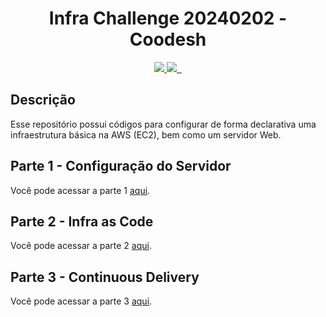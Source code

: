 <p align="center">
    <h1 align="center">Infra Challenge 20240202 - Coodesh</h1>
</p>

<p align="center">
  <a aria-label="Ansible version" href="https://www.ansible.com/">
    <img src="https://img.shields.io/badge/v2.15.3-000.svg?logo=Ansible&labelColor=000&style=for-the-badge">
  </a>
  <a aria-label="awscli version" href="https://aws.amazon.com/cli/">
    <img src="https://img.shields.io/badge/2.13.3-000?style=for-the-badge&logo=amazonwebservices&logoColor=white">
  </a>
  <a aria-label="Python version" href="https://www.python.org/">
    <img alt="" src="https://img.shields.io/badge/v3.9-000.svg?logo=python&style=for-the-badge">
  </a>
  <a aria-label="Terraform version" href="https://www.terraform.io/">
    <img alt="" src="https://img.shields.io/badge/v1.5.4-000.svg?logo=terraform&logoColor=7B42BC&style=for-the-badge">
  </a>
</p>

## Descrição
Esse repositório possui códigos para configurar de forma declarativa uma infraestrutura básica na AWS (EC2), bem como um servidor Web.

## Parte 1 - Configuração do Servidor

Você pode acessar a parte 1 [aqui](parte1/README.md).

## Parte 2 - Infra as Code

Você pode acessar a parte 2 [aqui](parte2/README.md).

## Parte 3 - Continuous Delivery

Você pode acessar a parte 3 [aqui](parte3/README.md).

